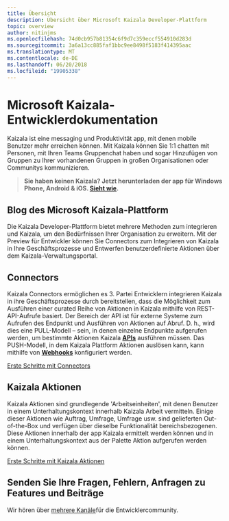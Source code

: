 ```yaml
---
title: Übersicht
description: Übersicht über Microsoft Kaizala Developer-Plattform
topic: overview
author: nitinjms
ms.openlocfilehash: 74d0cb957b81354c6f9d7c359eccf554910d283d
ms.sourcegitcommit: 3a6a13cc885faf1bbc9ee8498f5183f414395aac
ms.translationtype: MT
ms.contentlocale: de-DE
ms.lasthandoff: 06/20/2018
ms.locfileid: "19905338"
---
```

# <a name="microsoft-kaizala-developer-documentation"></a>Microsoft Kaizala-Entwicklerdokumentation

Kaizala ist eine messaging und Produktivität app, mit denen mobile Benutzer mehr erreichen können. Mit Kaizala können Sie 1:1 chatten mit Personen, mit Ihren Teams Gruppenchat haben und sogar Hinzufügen von Gruppen zu Ihrer vorhandenen Gruppen in großen Organisationen oder Communitys kommunizieren.

> **Sie haben keinen Kaizala? Jetzt herunterladen der app für Windows Phone, Android & iOS. [Sieht wie](install.md).**

## <a name="microsoft-kaizala-developer-platform"></a>Blog des Microsoft Kaizala-Plattform 
Die Kaizala Developer-Plattform bietet mehrere Methoden zum integrieren und Kaizala, um den Bedürfnissen Ihrer Organisation zu erweitern. Mit der Preview für Entwickler können Sie Connectors zum Integrieren von Kaizala in Ihre Geschäftsprozesse und Entwerfen benutzerdefinierte Aktionen über dem Kaizala-Verwaltungsportal.

## <a name="connectors"></a>Connectors

Kaizala Connectors ermöglichen es 3. Partei Entwicklern integrieren Kaizala in ihre Geschäftsprozesse durch bereitstellen, dass die Möglichkeit zum Ausführen einer curated Reihe von Aktionen in Kaizala mithilfe von REST-API-Aufrufe basiert. Der Bereich der API ist für externe Systeme zum Aufrufen des Endpunkt und Ausführen von Aktionen auf Abruf. D. h., wird dies eine PULL-Modell – sein, in denen einzelne Endpunkte aufgerufen werden, um bestimmte Aktionen Kaizala **[APIs](connectors/API.md)** ausführen müssen. Das PUSH-Modell, in dem Kaizala Plattform Aktionen auslösen kann, kann mithilfe von **[Webhooks](connectors/webHooks.md)** konfiguriert werden.

[Erste Schritte mit Connectors](connectors/README.md)

## <a name="kaizala-actions"></a>Kaizala Aktionen

Kaizala Aktionen sind grundlegende 'Arbeitseinheiten', mit denen Benutzer in einem Unterhaltungskontext innerhalb Kaizala Arbeit vermitteln. Einige dieser Aktionen wie Auftrag, Umfrage, Umfrage usw. sind gelieferten Out-of-the-Box und verfügen über dieselbe Funktionalität bereichsbezogenen. Diese Aktionen innerhalb der app Kaizala ermittelt werden können und in einem Unterhaltungskontext aus der Palette Aktion aufgerufen werden können.

[Erste Schritte mit Kaizala Aktionen](Actions/README.md)

## <a name="submit-your-questions-bugs-feature-requests-and-contributions"></a>Senden Sie Ihre Fragen, Fehlern, Anfragen zu Features und Beiträge

Wir hören über [mehrere Kanäle](feedback.md)für die Entwicklercommunity.
